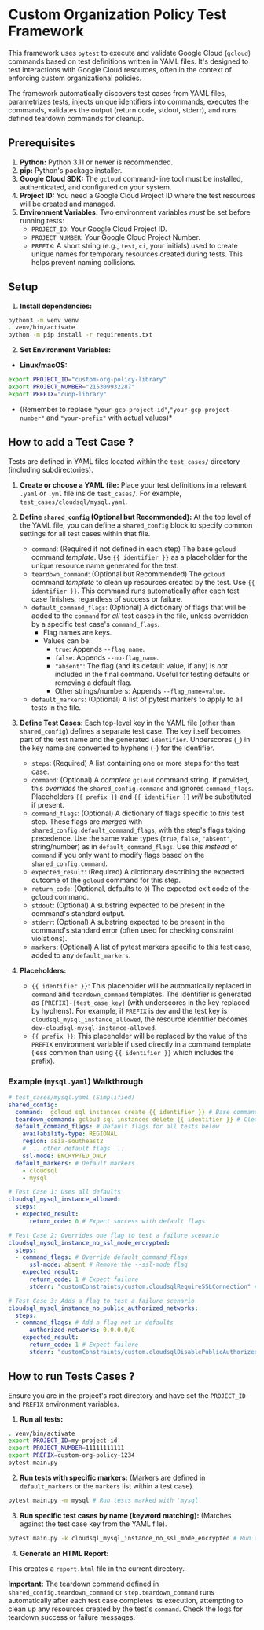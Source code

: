 # Custom Organization Policy Test Framework

This framework uses `pytest` to execute and validate Google Cloud (`gcloud`) commands based on test definitions written in YAML files. It's designed to test interactions with Google Cloud resources, often in the context of enforcing custom organizational policies.

The framework automatically discovers test cases from YAML files, parametrizes tests, injects unique identifiers into commands, executes the commands, validates the output (return code, stdout, stderr), and runs defined teardown commands for cleanup.

## Prerequisites

1.  **Python:** Python 3.11 or newer is recommended.
2.  **pip:** Python's package installer.
3.  **Google Cloud SDK:** The `gcloud` command-line tool must be installed, authenticated, and configured on your system.
4.  **Project ID:** You need a Google Cloud Project ID where the test resources will be created and managed.
5.  **Environment Variables:** Two environment variables *must* be set before running tests:
    *   `PROJECT_ID`: Your Google Cloud Project ID.
    *   `PROJECT_NUMBER`: Your Google Cloud Project Number.
    *   `PREFIX`: A short string (e.g., `test`, `ci`, your initials) used to create unique names for temporary resources created during tests. This helps prevent naming collisions.

## Setup

1.  **Install dependencies:**
```bash
python3 -m venv venv
. venv/bin/activate
python -m pip install -r requirements.txt
```

2.  **Set Environment Variables:**
*   **Linux/macOS:**
```bash
export PROJECT_ID="custom-org-policy-library"
export PROJECT_NUMBER="215309932287"
export PREFIX="cuop-library"
```

* (Remember to replace `"your-gcp-project-id"`,`"your-gcp-project-number"`  and `"your-prefix"` with actual values)*

## How to add a Test Case ?

Tests are defined in YAML files located within the `test_cases/` directory (including subdirectories).

1.  **Create or choose a YAML file:** Place your test definitions in a relevant `.yaml` or `.yml` file inside `test_cases/`. For example, `test_cases/cloudsql/mysql.yaml`.

2.  **Define `shared_config` (Optional but Recommended):**
    At the top level of the YAML file, you can define a `shared_config` block to specify common settings for all test cases within that file.

    *   `command`: (Required if not defined in each step) The base `gcloud` command *template*. Use `{{ identifier }}` as a placeholder for the unique resource name generated for the test.
    *   `teardown_command`: (Optional but Recommended) The `gcloud` command *template* to clean up resources created by the test. Use `{{ identifier }}`. This command runs automatically after each test case finishes, regardless of success or failure.
    *   `default_command_flags`: (Optional) A dictionary of flags that will be added to the `command` for *all* test cases in the file, unless overridden by a specific test case's `command_flags`.
        *   Flag names are keys.
        *   Values can be:
            *   `true`: Appends `--flag_name`.
            *   `false`: Appends `--no-flag_name`.
            *   `"absent"`: The flag (and its default value, if any) is *not* included in the final command. Useful for testing defaults or removing a default flag.
            *   Other strings/numbers: Appends `--flag_name=value`.
    *   `default_markers`: (Optional) A list of pytest markers to apply to all tests in the file.

3.  **Define Test Cases:**
    Each top-level key in the YAML file (other than `shared_config`) defines a separate test case. The key itself becomes part of the test name and the generated `identifier`. Underscores (`_`) in the key name are converted to hyphens (`-`) for the identifier.

    *   `steps`: (Required) A list containing one or more steps for the test case.
    *   `command`: (Optional) A *complete* `gcloud` command string. If provided, this *overrides* the `shared_config.command` and ignores `command_flags`. Placeholders `{{ prefix }}` and `{{ identifier }}` *will* be substituted if present.
    *   `command_flags`: (Optional) A dictionary of flags specific to *this* test step. These flags are *merged* with `shared_config.default_command_flags`, with the step's flags taking precedence. Use the same value types (`true`, `false`, `"absent"`, string/number) as in `default_command_flags`. Use this *instead* of `command` if you only want to modify flags based on the `shared_config.command`.
    *   `expected_result`: (Required) A dictionary describing the expected outcome of the `gcloud` command for this step.
    *   `return_code`: (Optional, defaults to `0`) The expected exit code of the `gcloud` command.
    *   `stdout`: (Optional) A substring expected to be present in the command's standard output.
    *   `stderr`: (Optional) A substring expected to be present in the command's standard error (often used for checking constraint violations).
    *   `markers`: (Optional) A list of pytest markers specific to this test case, added to any `default_markers`.

4.  **Placeholders:**
    *   `{{ identifier }}`: This placeholder will be automatically replaced in `command` and `teardown_command` templates. The identifier is generated as `{PREFIX}-{test_case_key}` (with underscores in the key replaced by hyphens). For example, if `PREFIX` is `dev` and the test key is `cloudsql_mysql_instance_allowed`, the resource identifier becomes `dev-cloudsql-mysql-instance-allowed`.
    *   `{{ prefix }}`: This placeholder will be replaced by the value of the `PREFIX` environment variable if used directly in a command template (less common than using `{{ identifier }}` which includes the prefix).

### Example (`mysql.yaml`) Walkthrough

```yaml
# test_cases/mysql.yaml (Simplified)
shared_config:
  command:  gcloud sql instances create {{ identifier }} # Base command template
  teardown_command: gcloud sql instances delete {{ identifier }} # Cleanup command
  default_command_flags: # Default flags for all tests below
    availability-type: REGIONAL
    region: asia-southeast2
    # ... other default flags ...
    ssl-mode: ENCRYPTED_ONLY
  default_markers: # Default markers
    - cloudsql
    - mysql

# Test Case 1: Uses all defaults
cloudsql_mysql_instance_allowed:
  steps:
  - expected_result:
      return_code: 0 # Expect success with default flags

# Test Case 2: Overrides one flag to test a failure scenario
cloudsql_mysql_instance_no_ssl_mode_encrypted:
  steps:
  - command_flags: # Override default_command_flags
      ssl-mode: absent # Remove the --ssl-mode flag
    expected_result:
      return_code: 1 # Expect failure
      stderr: "customConstraints/custom.cloudsqlRequireSSLConnection" # Expect specific error message

# Test Case 3: Adds a flag to test a failure scenario
cloudsql_mysql_instance_no_public_authorized_networks:
  steps:
  - command_flags: # Add a flag not in defaults
      authorized-networks: 0.0.0.0/0
    expected_result:
      return_code: 1 # Expect failure
      stderr: "customConstraints/custom.cloudsqlDisablePublicAuthorizedNetworks"
```

## How to run Tests Cases ?

Ensure you are in the project's root directory and have set the `PROJECT_ID` and `PREFIX` environment variables.

1. **Run all tests:**
```bash
. venv/bin/activate
export PROJECT_ID=my-project-id
export PROJECT_NUMBER=11111111111
export PREFIX=custom-org-policy-1234
pytest main.py
```

2. **Run tests with specific markers:**
(Markers are defined in `default_markers` or the `markers` list within a test case).
```bash
pytest main.py -m mysql # Run tests marked with 'mysql'
```

3. **Run specific test cases by name (keyword matching):**
(Matches against the test case key from the YAML file).
```bash
pytest main.py -k cloudsql_mysql_instance_no_ssl_mode_encrypted # Run a specific test
```

4.  **Generate an HTML Report:**

This creates a `report.html` file in the current directory.

**Important:** 
The teardown command defined in `shared_config.teardown_command` or `step.teardown_command` runs automatically after each test case completes its execution, attempting to clean up any resources created by the test's `command`. Check the logs for teardown success or failure messages.